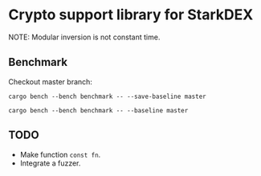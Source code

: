 # Crypto support library for StarkDEX

NOTE: Modular inversion is not constant time.


## Benchmark

Checkout master branch:

```
cargo bench --bench benchmark -- --save-baseline master
```

```
cargo bench --bench benchmark -- --baseline master
```

## TODO

* Make function `const fn`.
* Integrate a fuzzer.

